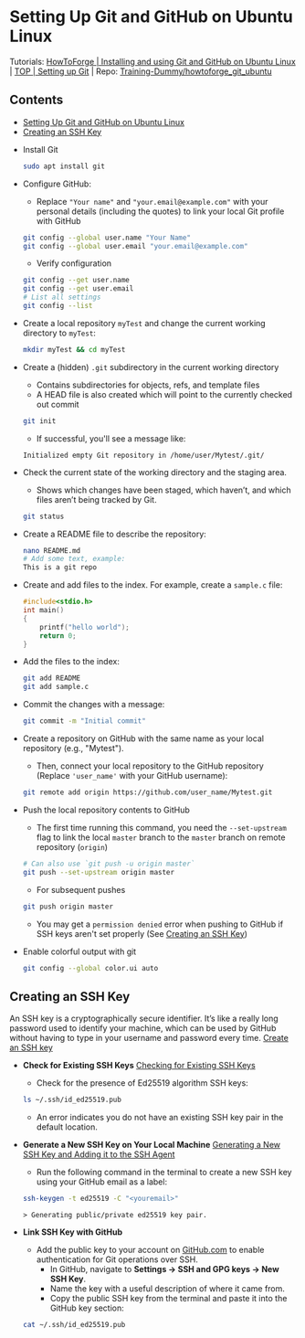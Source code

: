# Setting Up Git and GitHub on Ubuntu Linux

Tutorials: [HowToForge | Installing and using Git and GitHub on Ubuntu Linux](https://www.howtoforge.com/tutorial/install-git-and-github-on-ubuntu/) | [TOP | Setting up Git](https://www.theodinproject.com/lessons/foundations-setting-up-git#introduction) | Repo: [Training-Dummy/howtoforge_git_ubuntu](https://github.com/Training-Dummy/howtoforge_git_ubuntu)


## Contents
+ [Setting Up Git and GitHub on Ubuntu Linux](#setting-up-git-and-github-on-ubuntu-linux)
+ [Creating an SSH Key](#creating-an-ssh-key)

- Install Git
  ```bash
  sudo apt install git
  ```
- Configure GitHub:
  - Replace `"Your name"` and `"your.email@example.com"` with your personal details (including the quotes) to link your local Git profile with GitHub

  ```bash
  git config --global user.name "Your Name"
  git config --global user.email "your.email@example.com"
  ```

  - Verify configuration
  
  ```bash
  git config --get user.name
  git config --get user.email
  # List all settings
  git config --list
  ```
- Create a local repository `myTest` and change the current working directory to `myTest`:
  
  ```bash
  mkdir myTest && cd myTest
  ```

- Create a (hidden) `.git` subdirectory in the current working directory
  - Contains subdirectories for objects, refs, and template files
  - A HEAD file is also created which will point to the currently checked out commit
  
  ```bash
  git init
  ```

  - If successful, you'll see a message like:

  ```
  Initialized empty Git repository in /home/user/Mytest/.git/
  ```

- Check the current state of the working directory and the staging area.
  - Shows which changes have been staged, which haven’t, and which files aren’t being tracked by Git.
  ```bash
  git status
  ```


- Create a README file to describe the repository:

  ```bash
  nano README.md
  # Add some text, example:
  This is a git repo
  ```

- Create and add files to the index. For example, create a `sample.c` file:

  ```c
  #include<stdio.h>
  int main()
  {
      printf("hello world");
      return 0;
  }
  ```

- Add the files to the index:

  ```bash
  git add README
  git add sample.c
  ```

- Commit the changes with a message:

  ```bash
  git commit -m "Initial commit"
  ```

- Create a repository on GitHub with the same name as your local repository (e.g., "Mytest").
  - Then, connect your local repository to the GitHub repository (Replace `'user_name'` with your GitHub username):

  ```bash
  git remote add origin https://github.com/user_name/Mytest.git
  ```

- Push the local repository contents to GitHub
  - The first time running this command, you need the `--set-upstream` flag to link the local `master` branch to the `master` branch on remote repository (`origin`)

  ```bash
  # Can also use `git push -u origin master`
  git push --set-upstream origin master
  ```

  - For subsequent pushes
  ```bash
  git push origin master
  ```
  - You may get a `permission denied` error when pushing to GitHub if SSH keys aren't set properly (See [Creating an SSH Key](#creating-an-ssh-key))

- Enable colorful output with git

  ```bash
  git config --global color.ui auto
  ```

## Creating an SSH Key
An SSH key is a cryptographically secure identifier. It’s like a really long password used to identify your machine, which can be used by GitHub without having to type in your username and password every time. [Create an SSH key](https://www.theodinproject.com/lessons/foundations-setting-up-git#step-23-create-an-ssh-key)

- **Check for Existing SSH Keys**
  [Checking for Existing SSH Keys](https://docs.github.com/en/authentication/connecting-to-github-with-ssh/checking-for-existing-ssh-keys)
  - Check for the presence of Ed25519 algorithm SSH keys:

  ```bash
  ls ~/.ssh/id_ed25519.pub
  ```
  - An error indicates you do not have an existing SSH key pair in the default location.

- **Generate a New SSH Key on Your Local Machine**
  [Generating a New SSH Key and Adding it to the SSH Agent](https://docs.github.com/en/authentication/connecting-to-github-with-ssh/generating-a-new-ssh-key-and-adding-it-to-the-ssh-agent)
  - Run the following command in the terminal to create a new SSH key using your GitHub email as a label:
  ```bash
  ssh-keygen -t ed25519 -C "<youremail>"
  ```

  ```
  > Generating public/private ed25519 key pair.
  ```

- **Link SSH Key with GitHub**
  - Add the public key to your account on [GitHub.com](https://github.com/chxtio) to enable authentication for Git operations over SSH.
    - In GitHub, navigate to **Settings -> SSH and GPG keys -> New SSH Key**.
    - Name the key with a useful description of where it came from.
    - Copy the public SSH key from the terminal and paste it into the GitHub key section:
  ```bash
  cat ~/.ssh/id_ed25519.pub
  ```